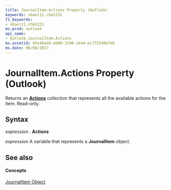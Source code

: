 ```yaml
---
title: JournalItem.Actions Property (Outlook)
keywords: vbaol11.chm1231
f1_keywords:
- vbaol11.chm1231
ms.prod: outlook
api_name:
- Outlook.JournalItem.Actions
ms.assetid: 65e4bad4-dd89-3190-1444-ec772549b7e6
ms.date: 06/08/2017
---
```



# JournalItem.Actions Property (Outlook)

Returns an  **[Actions](Outlook.Actions.md)** collection that represents all the available actions for the item. Read-only.


## Syntax

 _expression_ . **Actions**

 _expression_ A variable that represents a **JournalItem** object.


## See also


#### Concepts


[JournalItem Object](Outlook.JournalItem.md)

